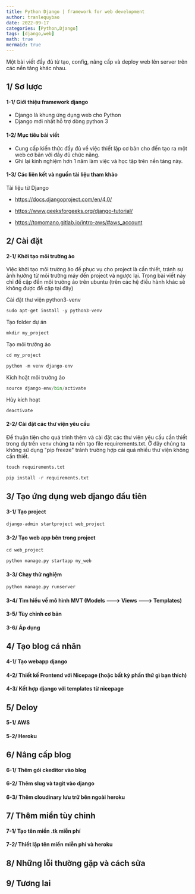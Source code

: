 ```yaml
---
title: Python Django | framework for web development
author: tranlequybao
date: 2022-09-17
categories: [Python,Django]
tags: [django,web]
math: true
mermaid: true
---
```

Một bài viết đầy đủ từ tạo, config, nâng cấp và deploy web lên server trên các nền tảng khác nhau.

## 1/ Sơ lược 

#### 1-1/ Giới thiệu framework django

  * Django là khung ứng dụng web cho Python 
  * Django mới nhất hỗ trợ dòng python 3
  
#### 1-2/ Mục tiêu bài viết 

  * Cung cấp kiến thức đầy đủ về việc thiết lập cơ bản cho đến tạo ra một web cơ bản với đầy đủ chức năng.
  * Ghi lại kinh nghiệm hơn 1 năm làm việc và học tập trên nền tảng này.
  
#### 1-3/ Các liên kết và nguồn tài liệu tham khảo

  Tài liệu từ Django
  
  * https://docs.djangoproject.com/en/4.0/
  
  * https://www.geeksforgeeks.org/django-tutorial/
  
  * https://tomomano.gitlab.io/intro-aws/#aws_account
  
## 2/ Cài đặt

#### 2-1/ Khởi tạo môi trường ảo

  Việc khởi tạo môi trường ảo để phục vụ cho project là cần thiết, tránh sự ảnh hưởng từ môi trường máy đến project và ngược lại.
  Trong bài viết này chỉ đề cập đến môi trường ảo trên ubuntu (trên các hệ điều hành khác sẽ không được đề cập tại đây)
  
  Cài đặt thư viện python3-venv
  ```python
  sudo apt-get install -y python3-venv
  ```
  Tạo folder dự án
  ```python
  mkdir my_project
  ```
  Tạo môi trường ảo
  ```python
  cd my_project
  ```
  ```python
  python -m venv django-env
  ```
  Kích hoặt môi trường ảo 
  ```python
  source django-env/bin/activate 
  ```
  Hủy kích hoạt 
  ```python
  deactivate 
  ```
#### 2-2/ Cài đặt các thư viện yêu cầu 

  Để thuận tiện cho quá trình thêm và cài đặt các thư viện yêu cầu cần thiết trong dự trên venv chúng ta nên tạo file requirements.txt. Ở đây chúng ta    không sử dụng "pip freeze" tránh trường hợp cài quá nhiều thư viện không cần thiết.
  ```python
  touch requirements.txt 
  ```
  ```python
  pip install -r requirements.txt 
  ```
## 3/ Tạo ứng dụng web django đầu tiên

#### 3-1/ Tạo project 
  ```python
  django-admin startproject web_project
  ```
#### 3-2/ Tạo web app bên trong project
  ```python
  cd web_project
  ```
  ```python
  python manage.py startapp my_web
  ```
  
#### 3-3/ Chạy thử nghiệm
  ```python
  python manage.py runserver
  ```
  
#### 3-4/ Tìm hiểu về mô hình MVT (Models  ---> Views ---> Templates)

#### 3-5/ Tùy chỉnh cơ bản 

#### 3-6/ Áp dụng 

## 4/ Tạo blog cá nhân 

#### 4-1/ Tạo webapp django 

#### 4-2/ Thiết kế Frontend với Nicepage (hoặc bất kỳ phần thứ gì bạn thích)

#### 4-3/ Kết hợp django với templates từ nicepage 

## 5/ Deloy 

#### 5-1/ AWS 

#### 5-2/ Heroku 

## 6/ Nâng cấp blog 

#### 6-1/ Thêm gói ckeditor vào blog

#### 6-2/ Thêm slug và tagit vào django 

#### 6-3/ Thêm cloudinary lưu trữ bên ngoài heroku 

## 7/ Thêm miền tùy chỉnh  

#### 7-1/ Tạo tên miền .tk miễn phí

#### 7-2/ Thiết lập tên miền miễn phí và heroku 

## 8/ Những lỗi thường gặp và cách sửa

## 9/ Tương lai 

